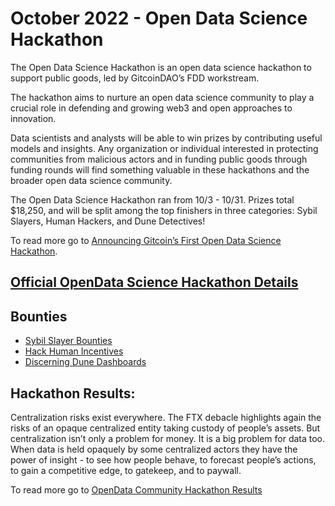 # October 2022 - Open Data Science Hackathon

The Open Data Science Hackathon is an open data science hackathon to support public goods, led by GitcoinDAO’s FDD workstream.

The hackathon aims to nurture an open data science community to play a crucial role in defending and growing web3 and open approaches to innovation.

Data scientists and analysts will be able to win prizes by contributing useful models and insights. Any organization or individual interested in protecting communities from malicious actors and in funding public goods through funding rounds will find something valuable in these hackathons and the broader open data science community. 

The Open Data Science Hackathon ran from 10/3 - 10/31. Prizes total $18,250, and will be split among the top finishers in three categories: Sybil Slayers, Human Hackers, and Dune Detectives!

To read more go to [Announcing Gitcoin’s First Open Data Science Hackathon](https://go.gitcoin.co/blog/open-data-science-hackathon).

## [Official OpenData Science Hackathon Details](https://bounties.gitcoin.co/hackathon/datascience/onboard)
## Bounties

- [Sybil Slayer Bounties](https://bounties.gitcoin.co/issue/29389)
- [Hack Human Incentives](https://bounties.gitcoin.co/issue/29411)
- [Discerning Dune Dashboards](https://bounties.gitcoin.co/issue/29390)

## Hackathon Results:
Centralization risks exist everywhere. The FTX debacle highlights again the risks of an opaque centralized entity taking custody of people’s assets. But centralization isn’t only a problem for money. It is a big problem for data too. When data is held opaquely by some centralized actors they have the power of insight - to see how people behave, to forecast people’s actions, to gain a competitive edge, to gatekeep, and to paywall.

To read more go to [OpenData Community Hackathon Results](https://gov.gitcoin.co/t/opendata-community-hackathon-results/11943)